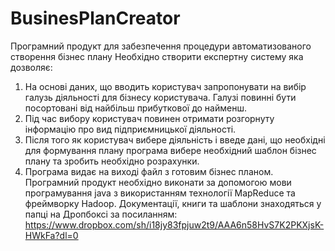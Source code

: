 # BusinesPlanCreator
Програмний продукт для забезпечення процедури автоматизованого створення бізнес плану 
Необхідно створити експертну систему яка дозволяє:
1.	На основі даних, що вводить користувач запропонувати на вибір галузь діяльності для бізнесу користувача. Галузі повинні бути посортовані від найбільш прибуткової до найменш. 
2.	Під час вибору користувач повинен отримати розгорнуту інформацію про вид підприємницької діяльності.
3.	Після того як користувач вибере діяльність і введе дані, що необхідні для формування плану програма вибере необхідний шаблон бізнес плану та зробить необхідно розрахунки.
4.	Програма видає на виході файл з готовим бізнес планом.
Програмний продукт необхідно виконати за допомогою мови програмування java з використанням технології MapReduce та фреймворку Hadoop. 
Документації, книги та шаблони знаходяться у папці на Дропбоксі за посиланням: https://www.dropbox.com/sh/i18jy83fpjuw2t9/AAA6n58HvS7K2PKXjsK-HWkFa?dl=0
